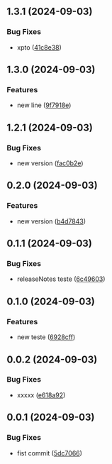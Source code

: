 

## 1.3.1 (2024-09-03)


### Bug Fixes

* xpto ([41c8e38](https://github.com/poc-gh-actions/release-it/commit/41c8e381baf3156cf2bd1380fb4beef179f6109b))

## 1.3.0 (2024-09-03)


### Features

* new line ([9f7918e](https://github.com/poc-gh-actions/release-it/commit/9f7918e3fe006afa57eea15cd2b9ef46d0854d67))

## 1.2.1 (2024-09-03)


### Bug Fixes

* new version ([fac0b2e](https://github.com/poc-gh-actions/release-it/commit/fac0b2e83176f9cfdd7a2650f53a2e9403ff6924))

## 0.2.0 (2024-09-03)


### Features

* new version ([b4d7843](https://github.com/poc-gh-actions/release-it/commit/b4d7843f50b3286178e848e97db7c09824797787))

## 0.1.1 (2024-09-03)


### Bug Fixes

* releaseNotes teste ([6c49603](https://github.com/poc-gh-actions/release-it/commit/6c4960326962f75c9b434399a0ff0c40cbe88efa))

## 0.1.0 (2024-09-03)


### Features

* new teste ([6928cff](https://github.com/poc-gh-actions/release-it/commit/6928cff9680a2f1b661d276f7788a137c230ede3))

## 0.0.2 (2024-09-03)


### Bug Fixes

* xxxxx ([e618a92](https://github.com/poc-gh-actions/release-it/commit/e618a922d9e3250b2180dd3a52b61f51089d9584))

## 0.0.1 (2024-09-03)


### Bug Fixes

* fist commit ([5dc7066](https://github.com/poc-gh-actions/release-it/commit/5dc7066ccd635224ffa01bfcaea034920eac8129))
